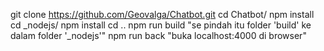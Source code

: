 git clone https://github.com/Geovalga/Chatbot.git
cd Chatbot/
npm install
cd _nodejs/
npm install
cd ..
npm run build
"se pindah itu folder 'build' ke dalam folder '_nodejs'"
npm run back
"buka localhost:4000 di browser"

